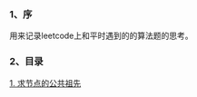 ### 1、序
用来记录leetcode上和平时遇到的的算法题的思考。
### 2、目录
[1. 求节点的公共祖先](./leetcode/235/235lowest-common-ancestor-of-a-binary-search-tree.md)